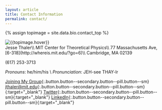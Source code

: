 ```yaml
---
layout: article
title: Contact Information
permalink: contact/
---
```

{% assign topimage = site.data.bio.contact_top %}

<div class="item">
<div class="item__image">
<img class="image-96--xl" src="{{topimage.image}}" title="{{topimage.hover}}"/>
</div>
<div class="item__content" markdown=1>
Jesse Thaler\\
MIT Center for Theoretical Physics\\
77 Massachusetts Ave, [6-318](http://whereis.mit.edu/?go=6)\\
Cambridge, MA 02139

(617) 253-3713

*Pronouns*:  he/him/his \\
*Pronunciation*:  JEH-see THAY-lr

</div>
</div>

[Joining My Group](/join){:.button.button--secondary.button--pill.button--sm}
[jthaler@mit.edu](mailto:jthaler@mit.edu){:.button.button--secondary.button--pill.button--sm}{:target="_blank"}
[Twitter](https://twitter.com/jessethaler){:.button.button--secondary.button--pill.button--sm}{:target="_blank"}
[LinkedIn](https://www.linkedin.com/in/jesse-thaler){:.button.button--secondary.button--pill.button--sm}{:target="_blank"}

